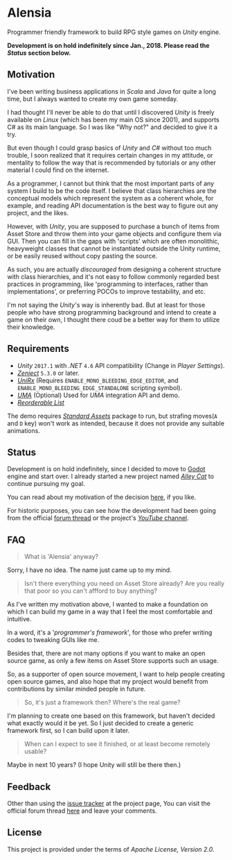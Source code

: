 # Alensia

Programmer friendly framework to build RPG style games on _Unity_ engine.

**Development is on hold indefinitely since Jan., 2018. Please read the _Status_ section below.**

## Motivation

I've been writing business applications in _Scala_ and _Java_ for quite a long time, but I always wanted to create my 
own game someday.

I had thought I'll never be able to do that until I discovered _Unity_ is freely available on _Linux_ (which has been my 
main OS since 2001), and supports C# as its main language. So I was like "Why not?" and decided to give it a try.

But even though I could grasp basics of _Unity_ and _C#_ without too much trouble, I soon realized that it requires 
certain changes in my attitude, or mentality to follow the way that is recommended by tutorials or any other material I 
could find on the internet.

As a programmer, I cannot but think that the most important parts of any system I build to be the code itself. I believe 
that class hierarchies are the conceptual models which represent the system as a coherent whole, for example, and 
reading API documentation is the best way to figure out any project, and the likes.

However, with _Unity_, you are supposed to purchase a bunch of items from Asset Store and throw them into your game 
objects and configure them via GUI. Then you can fill in the gaps with 'scripts' which are often monolithic, heavyweight 
classes that cannot be instantiated outside the Unity runtime, or be easily reused without copy pasting the source.

As such, you are actually _discouraged_ from designing a coherent structure with class hierarchies, and it's not easy to 
follow commonly regarded best practices in programming, like 'programming to interfaces, rather than implementations', 
or preferring POCOs to improve testability, and etc.

I'm not saying the _Unity_'s way is inherently bad. But at least for those people who have strong programming background 
and intend to create a game on their own, I thought there coud be a better way for them to utilize their knowledge.

## Requirements

 * _Unity_ `2017.1` with _.NET_ `4.6` API compatibility (Change in _Player Settings_).
 * [_Zenject_](https://github.com/modesttree/Zenject) `5.3.0` or later.
 * [_UniRx_](https://www.assetstore.unity3d.com/en/#!/content/17276) (Requires 
 `ENABLE_MONO_BLEEDING_EDGE_EDITOR`, and `ENABLE_MONO_BLEEDING_EDGE_STANDALONE` scripting symbol).
 * [_UMA_](https://www.assetstore.unity3d.com/kr/#!/content/35611) (Optional) Used for _UMA_ integration API and demo.
 * [_Reorderable List_](https://github.com/cfoulston/Unity-Reorderable-List)

The demo requires [_Standard Assets_](https://www.assetstore.unity3d.com/en/#!/content/32351) 
package to run, but strafing moves(`A` and `D` key) won't work as intended, because it does not provide any suitable animations.

## Status

Development is on hold indefinitely, since I decided to move to [Godot](https://github.com/godotengine) 
engine and start over. I already started a new project named _[Alley Cat](https://github.com/mysticfall/AlleyCat)_ to 
continue pursuing my goal.

You can read about my motivation of the decision [here](https://forum.unity.com/threads/thinking-about-moving-to-godot.510826/), if you like.

For historic purposes, you can see how the development had been going from the official 
[forum thread](https://forum.unity3d.com/threads/alensia-an-open-source-programmer-friendly-rpg-framework-in-a-very-very-early-stage.465618/) 
or the project's [_YouTube_ channel](https://www.youtube.com/playlist?list=PLN4J41q17fIKgwcwiwERReerLBgC9GFDf).

## FAQ

> What is 'Alensia' anyway?

Sorry, I have no idea. The name just came up to my mind.

> Isn't there everything you need on Asset Store already? Are you really that poor so you can't affford to buy anything?

As I've written my motivation above, I wanted to make a foundation on which I can build my game in a way that I feel the 
most comfortable and intuitive.

In a word, it's a '_programmer's framework_', for those who prefer writing codes to tweaking GUIs like me.  

Besides that, there are not many options if you want to make an open source game, as only a few items on Asset Store 
supports such an usage.

So, as a supporter of open source movement, I want to help people creating open source games, and also hope that my 
project would benefit from contributions by similar minded people in future. 

> So, it's just a framework then? Where's the real game?

I'm planning to create one based on this framework, but haven't decided what exactly would it be yet. So I just decided 
to create a generic framework first, so I can build upon it later.

> When can I expect to see it finished, or at least become remotely usable?

Maybe in next 10 years? (I hope Unity will still be there then.)

## Feedback

Other than using the [issue tracker](https://github.com/mysticfall/Alensia/issues) at the project page, You can visit 
the official forum thread [here](https://forum.unity3d.com/threads/alensia-an-open-source-programmer-friendly-rpg-framework-in-a-very-very-early-stage.465618/) 
and leave your comments.

## License

This project is provided under the terms of _Apache License, Version 2.0_.

